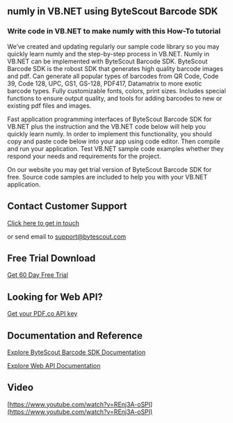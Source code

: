 ## numly in VB.NET using ByteScout Barcode SDK

### Write code in VB.NET to make numly with this How-To tutorial

We’ve created and updating regularly our sample code library so you may quickly learn numly and the step-by-step process in VB.NET. Numly in VB.NET can be implemented with ByteScout Barcode SDK. ByteScout Barcode SDK is the robost SDK that generates high quality barcode images and pdf. Can generate all popular types of barcodes from QR Code, Code 39, Code 128, UPC, GS1, GS-128, PDF417, Datamatrix to more exotic barcode types. Fully customizable fonts, colors, print sizes. Includes special functions to ensure output quality, and tools for adding barcodes to new or existing pdf files and images.

Fast application programming interfaces of ByteScout Barcode SDK for VB.NET plus the instruction and the VB.NET code below will help you quickly learn numly. In order to implement this functionality, you should copy and paste code below into your app using code editor. Then compile and run your application. Test VB.NET sample code examples whether they respond your needs and requirements for the project.

On our website you may get trial version of ByteScout Barcode SDK for free. Source code samples are included to help you with your VB.NET application.

## Contact Customer Support

[Click here to get in touch](https://bytescout.zendesk.com/hc/en-us/requests/new?subject=ByteScout%20Barcode%20SDK%20Question)

or send email to [support@bytescout.com](mailto:support@bytescout.com?subject=ByteScout%20Barcode%20SDK%20Question) 

## Free Trial Download

[Get 60 Day Free Trial](https://bytescout.com/download/web-installer?utm_source=github-readme)

## Looking for Web API? 

[Get your PDF.co API key](https://pdf.co/documentation/api?utm_source=github-readme)

## Documentation and Reference

[Explore ByteScout Barcode SDK Documentation](https://bytescout.com/documentation/index.html?utm_source=github-readme)

[Explore Web API Documentation](https://pdf.co/documentation/api?utm_source=github-readme)

## Video

[https://www.youtube.com/watch?v=REnj3A-oSPI](https://www.youtube.com/watch?v=REnj3A-oSPI)